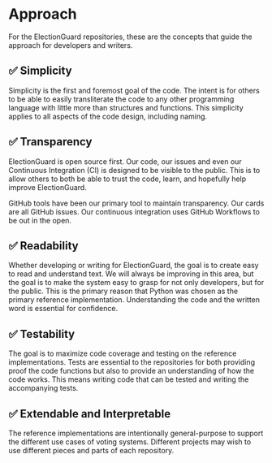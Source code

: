 # Approach

For the ElectionGuard repositories, these are the concepts that guide the approach for developers and writers. 

## ✅ Simplicity

Simplicity is the first and foremost goal of the code. The intent is for others to be able to easily transliterate the code to any other programming language with little more than structures and functions. This simplicity applies to all aspects of the code design, including naming.

## ✅ Transparency

ElectionGuard is open source first. Our code, our issues and even our Continuous Integration (CI) is designed to be visible to the public. This is to allow others to both be able to trust the code, learn, and hopefully help improve ElectionGuard. 

GitHub tools have been our primary tool to maintain transparency. Our cards are all GitHub issues. Our continuous integration uses GitHub Workflows to be out in the open. 

## ✅ Readability

Whether developing or writing for ElectionGuard, the goal is to create easy to read and understand text. We will always be improving in this area, but the goal is to make the system easy to grasp for not only developers, but for the public. This is the primary reason that Python was chosen as the primary reference implementation. Understanding the code and the written word is essential for confidence.

## ✅ Testability

The goal is to maximize code coverage and testing on the reference implementations. Tests are essential to the repositories for both providing proof the code functions but also to provide an understanding of how the code works. This means writing code that can be tested and writing the accompanying tests.

## ✅ Extendable and Interpretable

The reference implementations are intentionally general-purpose to support the different use cases of voting systems. Different projects may wish to use different pieces and parts of each repository. 
